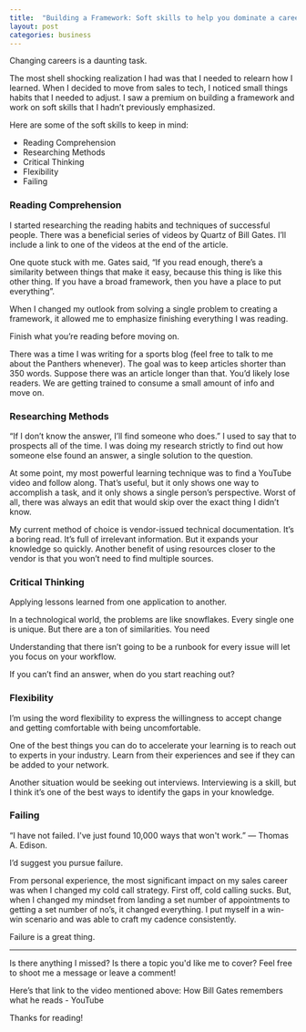 ```yaml
---
title:  "Building a Framework: Soft skills to help you dominate a career change"
layout: post
categories: business
---
```

Changing careers is a daunting task.

The most shell shocking realization I had was that I needed to relearn how I learned. When I decided to move from sales to tech, I noticed small things habits that I needed to adjust. I saw a premium on building a framework and work on soft skills that I hadn’t previously emphasized.

Here are some of the soft skills to keep in mind:
* Reading Comprehension
* Researching Methods
* Critical Thinking
* Flexibility
* Failing

### Reading Comprehension
I started researching the reading habits and techniques of successful people. There was a beneficial series of videos by Quartz of Bill Gates. I’ll include a link to one of the videos at the end of the article.

One quote stuck with me. Gates said, “If you read enough, there’s a similarity between things that make it easy, because this thing is like this other thing. If you have a broad framework, then you have a place to put everything”.

When I changed my outlook from solving a single problem to creating a framework, it allowed me to emphasize finishing everything I was reading.

Finish what you’re reading before moving on.

There was a time I was writing for a sports blog (feel free to talk to me about the Panthers whenever). The goal was to keep articles shorter than 350 words. Suppose there was an article longer than that. You’d likely lose readers. We are getting trained to consume a small amount of info and move on.

### Researching Methods
“If I don’t know the answer, I’ll find someone who does.” I used to say that to prospects all of the time. I was doing my research strictly to find out how someone else found an answer, a single solution to the question. 

At some point, my most powerful learning technique was to find a YouTube video and follow along. That’s useful, but it only shows one way to accomplish a task, and it only shows a single person’s perspective. Worst of all, there was always an edit that would skip over the exact thing I didn’t know.

My current method of choice is vendor-issued technical documentation. It’s a boring read. It’s full of irrelevant information. But it expands your knowledge so quickly. Another benefit of using resources closer to the vendor is that you won’t need to find multiple sources.

### Critical Thinking
Applying lessons learned from one application to another.

In a technological world, the problems are like snowflakes. Every single one is unique. But there are a ton of similarities.  You need

Understanding that there isn’t going to be a runbook for every issue will let you focus on your workflow.

If you can’t find an answer, when do you start reaching out?

### Flexibility
I’m using the word flexibility to express the willingness to accept change and getting comfortable with being uncomfortable.

One of the best things you can do to accelerate your learning is to reach out to experts in your industry. Learn from their experiences and see if they can be added to your network.

Another situation would be seeking out interviews. Interviewing is a skill, but I think it’s one of the best ways to identify the gaps in your knowledge.

### Failing
“I have not failed. I've just found 10,000 ways that won't work.” ― Thomas A. Edison.

I’d suggest you pursue failure. 

From personal experience, the most significant impact on my sales career was when I changed my cold call strategy. First off, cold calling sucks. But, when I changed my mindset from landing a set number of appointments to getting a set number of no’s, it changed everything. I put myself in a win-win scenario and was able to craft my cadence consistently. 

Failure is a great thing.

---
Is there anything I missed? Is there a topic you'd like me to cover? Feel free to shoot me a message or leave a comment!

Here’s that link to the video mentioned above: How Bill Gates remembers what he reads - YouTube

Thanks for reading!
